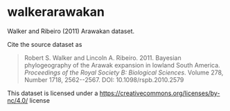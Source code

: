 # walkerarawakan

Walker and Ribeiro (2011) Arawakan dataset.

Cite the source dataset as

> Robert S. Walker and Lincoln A. Ribeiro. 2011. Bayesian phylogeography of the
Arawak expansion in lowland South America. *Proceedings of the Royal
Society B: Biological Sciences*. Volume 278, Number 1718, 2562--2567.
DOI: 10.1098/rspb.2010.2579

This dataset is licensed under a https://creativecommons.org/licenses/by-nc/4.0/
license
